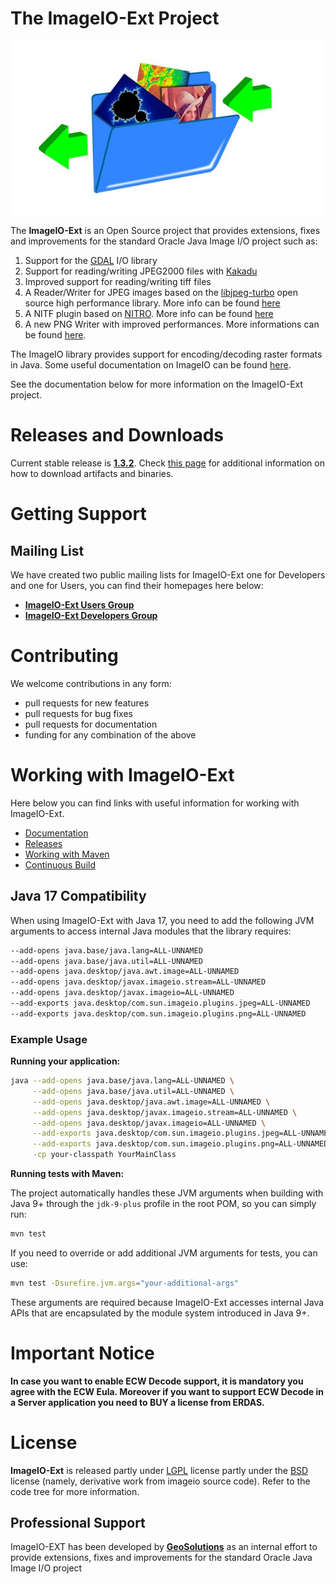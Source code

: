 # The ImageIO-Ext Project
![GeoSolutions Rocks!](release/imageio.jpg)

The **ImageIO-Ext** is an Open Source project that provides extensions, fixes and improvements for the standard Oracle Java Image I/O project such as:

1. Support for the [GDAL](http://www.gdal.org/) I/O library
2. Support for reading/writing JPEG2000 files with [Kakadu](http://www.kakadusoftware.com/)
3. Improved support for reading/writing tiff files 
4. A Reader/Writer for JPEG images based on the [libjpeg-turbo](http://libjpeg-turbo.virtualgl.org/) open source high performance library. More info can be found [here](https://github.com/geosolutions-it/imageio-ext/wiki/TurboJPEG-plugin)
5. A NITF plugin based on [NITRO](http://nitro-nitf.sourceforge.net/wikka.php?wakka=HomePage). More info can be found [here](https://github.com/geosolutions-it/imageio-ext/wiki/NITF-plugin)
6. A new PNG Writer with improved performances. More informations can be found [here](https://github.com/geosolutions-it/imageio-ext/wiki/PNG-plugin).

The ImageIO library provides support for encoding/decoding raster formats in Java. Some useful documentation on ImageIO can be found [here](https://docs.oracle.com/javase/8/docs/technotes/guides/imageio/spec/imageio_guideTOC.fm.html).

See the documentation below for more information on the ImageIO-Ext project.

# Releases and Downloads
Current stable release is **[1.3.2](http://demo.geo-solutions.it/share/github/imageio-ext/releases/1.3.X/1.3.2/)**. Check [this page](https://github.com/geosolutions-it/imageio-ext/wiki/Releases) for additional information on how to download artifacts and binaries.


# Getting Support
## Mailing List
We have created two public mailing lists for ImageIO-Ext one for Developers and one for Users, you can find their homepages here below:

* [**ImageIO-Ext Users Group**](https://groups.google.com/d/forum/imageio-ext-users)
* [**ImageIO-Ext Developers Group**](https://groups.google.com/d/forum/imageio-ext-developers)

# Contributing
We welcome contributions in any form:

* pull requests for new features
* pull requests for bug fixes
* pull requests for documentation
* funding for any combination of the above

# Working with ImageIO-Ext
Here below you can find links with useful information for working with ImageIO-Ext.

* [Documentation](https://github.com/geosolutions-it/imageio-ext/wiki/Documentation)
* [Releases](https://github.com/geosolutions-it/imageio-ext/wiki/Releases)
* [Working with Maven](https://github.com/geosolutions-it/imageio-ext/wiki/Working-with-Maven)
* [Continuous Build](https://github.com/geosolutions-it/imageio-ext/wiki/ContinuosIntegration)

## Java 17 Compatibility

When using ImageIO-Ext with Java 17, you need to add the following JVM arguments to access internal Java modules that the library requires:

```bash
--add-opens java.base/java.lang=ALL-UNNAMED
--add-opens java.base/java.util=ALL-UNNAMED
--add-opens java.desktop/java.awt.image=ALL-UNNAMED
--add-opens java.desktop/javax.imageio.stream=ALL-UNNAMED
--add-opens java.desktop/javax.imageio=ALL-UNNAMED
--add-exports java.desktop/com.sun.imageio.plugins.jpeg=ALL-UNNAMED
--add-exports java.desktop/com.sun.imageio.plugins.png=ALL-UNNAMED
```

### Example Usage

**Running your application:**

```bash
java --add-opens java.base/java.lang=ALL-UNNAMED \
     --add-opens java.base/java.util=ALL-UNNAMED \
     --add-opens java.desktop/java.awt.image=ALL-UNNAMED \
     --add-opens java.desktop/javax.imageio.stream=ALL-UNNAMED \
     --add-opens java.desktop/javax.imageio=ALL-UNNAMED \
     --add-exports java.desktop/com.sun.imageio.plugins.jpeg=ALL-UNNAMED \
     --add-exports java.desktop/com.sun.imageio.plugins.png=ALL-UNNAMED \
     -cp your-classpath YourMainClass
```

**Running tests with Maven:**

The project automatically handles these JVM arguments when building with Java 9+ through the `jdk-9-plus` profile in the root POM, so you can simply run:

```bash
mvn test
```

If you need to override or add additional JVM arguments for tests, you can use:

```bash
mvn test -Dsurefire.jvm.args="your-additional-args"
```

These arguments are required because ImageIO-Ext accesses internal Java APIs that are encapsulated by the module system introduced in Java 9+.

# Important Notice
**In case you want to enable ECW Decode support, it is mandatory you agree with the ECW Eula. Moreover if you want to support ECW Decode in a Server application you need to BUY a license from ERDAS.**

# License
**ImageIO-Ext** is released partly under [LGPL](https://github.com/geosolutions-it/imageio-ext/blob/master/LICENSE.txt) license partly under the [BSD](https://github.com/geosolutions-it/imageio-ext/blob/master/plugin/tiff/LICENSE.txt) license (namely, derivative work from imageio source code). Refer to the code tree for more information.

## Professional Support
ImageIO-EXT has been developed by [**GeoSolutions**](http://www.geo-solutions.it) as an internal effort to provide extensions, fixes and improvements for the standard Oracle Java Image I/O project 

